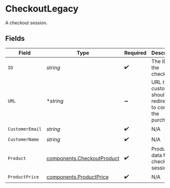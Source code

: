 # CheckoutLegacy

A checkout session.


## Fields

| Field                                                                    | Type                                                                     | Required                                                                 | Description                                                              |
| ------------------------------------------------------------------------ | ------------------------------------------------------------------------ | ------------------------------------------------------------------------ | ------------------------------------------------------------------------ |
| `ID`                                                                     | *string*                                                                 | :heavy_check_mark:                                                       | The ID of the checkout.                                                  |
| `URL`                                                                    | **string*                                                                | :heavy_minus_sign:                                                       | URL the customer should be redirected to complete the purchase.          |
| `CustomerEmail`                                                          | *string*                                                                 | :heavy_check_mark:                                                       | N/A                                                                      |
| `CustomerName`                                                           | *string*                                                                 | :heavy_check_mark:                                                       | N/A                                                                      |
| `Product`                                                                | [components.CheckoutProduct](../../models/components/checkoutproduct.md) | :heavy_check_mark:                                                       | Product data for a checkout session.                                     |
| `ProductPrice`                                                           | [components.ProductPrice](../../models/components/productprice.md)       | :heavy_check_mark:                                                       | N/A                                                                      |